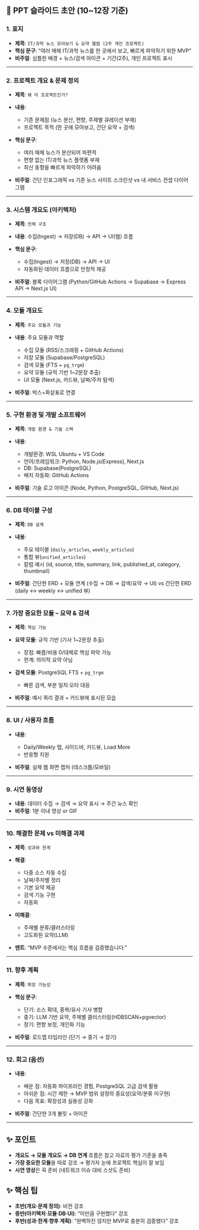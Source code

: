 ## 📑 PPT 슬라이드 초안 (10~12장 기준)

### 1. 표지

- **제목**: `IT/과학 뉴스 모아보기 & 요약 웹앱 (2주 개인 프로젝트)`
- **핵심 문구**: “여러 매체 IT/과학 뉴스를 한 곳에서 보고, 빠르게 파악하기 위한 MVP”
- **비주얼**: 심플한 배경 + 뉴스/검색 아이콘 + 기간(2주), 개인 프로젝트 표시

---

### 2. 프로젝트 개요 & 문제 정의

- **제목**: `왜 이 프로젝트인가?`

- **내용**:
  - 기존 문제점 (뉴스 분산, 편향, 주제별 큐레이션 부재)
  - 프로젝트 목적 (한 곳에 모아보고, 간단 요약 + 검색)
- **핵심 문구**:
  - 여러 매체 뉴스가 분산되어 파편적
  - 편향 없는 IT/과학 뉴스 플랫폼 부재
  - 최신 동향을 빠르게 파악하기 어려움

- **비주얼**: 간단 인포그래픽 vs 기존 뉴스 사이트 스크린샷 vs 내 서비스 컨셉 다이어그램

---

### 3. 시스템 개요도 (아키텍처)

- **제목**: `전체 구조`

- **내용**: 수집(Ingest) → 저장(DB) → API → UI(웹) 흐름
- **핵심 문구**:
  - 수집(Ingest) → 저장(DB) → API → UI
  - 자동화된 데이터 흐름으로 안정적 제공

- **비주얼**: 블록 다이어그램 (Python/GitHub Actions → Supabase → Express API → Next.js UI)

---

### 4. 모듈 개요도

- **제목**: `주요 모듈과 기능`

- **내용**: 주요 모듈과 역할
  - 수집 모듈 (RSS/스크래핑 + GitHub Actions)
  - 저장 모듈 (Supabase/PostgreSQL)
  - 검색 모듈 (FTS + `pg_trgm`)
  - 요약 모듈 (규칙 기반 1~2문장 추출)
  - UI 모듈 (Next.js, 카드뷰, 날짜/주차 탐색)

- **비주얼**: 박스+화살표로 연결

---

### 5. 구현 환경 및 개발 소프트웨어

- **제목**: `개발 환경 & 기술 스택`

- **내용**:
  - 개발환경: WSL Ubuntu + VS Code
  - 언어/프레임워크: Python, Node.js(Express), Next.js
  - DB: Supabase(PostgreSQL)
  - 배치 자동화: GitHub Actions

- **비주얼**: 기술 로고 아이콘 (Node, Python, PostgreSQL, GitHub, Next.js)

---

### 6. DB 테이블 구성

- **제목**: `DB 설계`

- **내용**:
  - 주요 테이블 (`daily_articles`, `weekly_articles`)
  - 통합 뷰(`unified_articles`)
  - 칼럼 예시 (id, source, title, summary, link, published_at, category, thumbnail)

- **비주얼**: 간단한 ERD + 모듈 연계 (수집 → DB → 검색/요약 → UI) vs 간단한 ERD (daily ↔ weekly ↔ unified 뷰)

---

### 7. 가장 중요한 모듈 – 요약 & 검색

- **제목**: `핵심 기능`

- **요약 모듈**: 규칙 기반 (기사 1~2문장 추출)
  - 장점: 빠름/비용 0/대체로 핵심 파악 가능
  - 한계: 의미적 요약 아님

- **검색 모듈**: PostgreSQL FTS + `pg_trgm`
  - 빠른 검색, 부분 일치·오타 대응

- **비주얼**: 예시 쿼리 결과 + 카드뷰에 표시된 모습

---

### 8. UI / 사용자 흐름

- **내용**:
  - Daily/Weekly 탭, 사이드바, 카드뷰, Load More
  - 반응형 지원

- **비주얼**: 실제 웹 화면 캡처 (데스크톱/모바일)

---

### 9. 시연 동영상

- **내용**: 데이터 수집 → 검색 → 요약 표시 → 주간 뉴스 확인
- **비주얼**: 1분 이내 영상 or GIF

---

### 10. 해결한 문제 vs 미해결 과제

- **제목**: `성과와 한계`

- **해결**:
  - 다중 소스 자동 수집
  - 날짜/주차별 정리
  - 기본 요약 제공
  - 검색 기능 구현
  - 자동화

- **미해결**:
  - 주제별 분류/클러스터링
  - 고도화된 요약(LLM)

- **멘트**: “MVP 수준에서는 핵심 흐름을 검증했습니다.”

---

### 11. 향후 계획

- **제목**: `확장 가능성`
- **핵심 문구**:
  - 단기: 소스 확대, 중복/유사 기사 병합
  - 중기: LLM 기반 요약, 주제별 클러스터링(HDBSCAN+pgvector)
  - 장기: 편향 보정, 개인화 기능

- **비주얼**: 로드맵 타임라인 (단기 → 중기 → 장기)

---

### 12. 회고 (옵션)

- **내용**:
  - 배운 점: 자동화 파이프라인 경험, PostgreSQL 고급 검색 활용
  - 아쉬운 점: 시간 제한 → MVP 범위 설정의 중요성(요약/분류 미구현)
  - 다음 목표: 확장성과 실용성 강화

- **비주얼**: 간단한 3개 불릿 + 아이콘

---

## ✨ 포인트

- **개요도 → 모듈 개요도 → DB 연계** 흐름은 참고 자료의 평가 기준을 충족
- **가장 중요한 모듈**을 따로 강조 → 평가자 눈에 프로젝트 핵심이 잘 보임
- **시연 영상**은 꼭 준비 (네트워크 이슈 대비 스샷도 준비)

## ✨ 핵심 팁

- **초반(개요·문제 정의)**: 비전 강조
- **중반(아키텍처·모듈·DB·UI)**: “이만큼 구현했다” 강조
- **후반(성과·한계·향후 계획)**: “완벽하진 않지만 MVP로 충분히 검증했다” 강조
